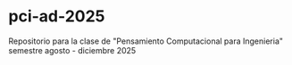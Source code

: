 # pci-ad-2025
Repositorio para la clase de "Pensamiento Computacional para Ingenieria" semestre agosto - diciembre 2025
